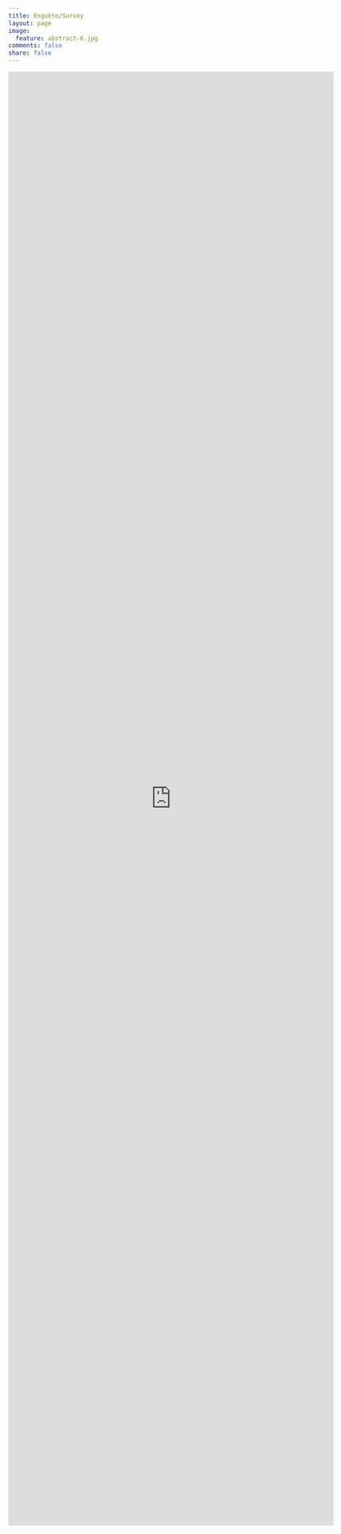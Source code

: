 ```yaml
---
title: Enquête/Survey
layout: page
image:
  feature: abstract-6.jpg
comments: false
share: false
---
```



<iframe src="https://docs.google.com/forms/d/1ga_UtOJV6Ztt0gAVLxr_qT4_zGe5rJjfEIduBbPthjU/viewform?embedded=true" width="650" height="2900" frameborder="0" marginheight="0" marginwidth="0">Loading...</iframe>